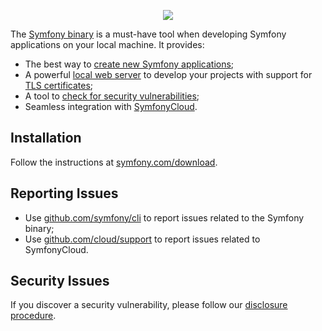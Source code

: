 <p align="center"><a href="https://symfony.com" target="_blank">
    <img src="https://symfony.com/logos/symfony_black_02.svg">
</a></p>

The [Symfony binary][1] is a must-have tool when developing Symfony applications
on your local machine. It provides:

* The best way to [create new Symfony applications][2];
* A powerful [local web server][3] to develop your projects with support for [TLS certificates][4];
* A tool to [check for security vulnerabilities][5];
* Seamless integration with [SymfonyCloud][6].

Installation
------------

Follow the instructions at [symfony.com/download][1].

Reporting Issues
----------------

* Use [github.com/symfony/cli][8] to report issues related to the Symfony binary;
* Use [github.com/cloud/support][7] to report issues related to SymfonyCloud.

Security Issues
---------------

If you discover a security vulnerability, please follow our [disclosure procedure][9].

[1]: https://symfony.com/download
[2]: https://symfony.com/doc/current/setup.html#creating-symfony-applications
[3]: https://symfony.com/doc/current/setup/symfony_server.html
[4]: https://symfony.com/doc/current/setup/symfony_server.html#enabling-tls
[5]: https://symfony.com/doc/current/security/security_checker.html
[6]: https://symfony.com/cloud
[7]: https://symfony.com/cloud/support/new
[8]: https://github.com/symfony/cli/issues/new
[9]: https://symfony.com/security
